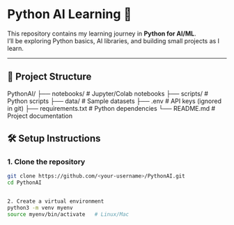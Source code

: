 # Python AI Learning 🚀

This repository contains my learning journey in **Python for AI/ML**.  
I’ll be exploring Python basics, AI libraries, and building small projects as I learn.

---

## 📂 Project Structure
PythonAI/
├── notebooks/ # Jupyter/Colab notebooks
├── scripts/ # Python scripts
├── data/ # Sample datasets
├── .env # API keys (ignored in git)
├── requirements.txt # Python dependencies
└── README.md # Project documentation

## 🛠️ Setup Instructions

### 1. Clone the repository
```bash
git clone https://github.com/<your-username>/PythonAI.git
cd PythonAI


2. Create a virtual environment
python3 -m venv myenv
source myenv/bin/activate   # Linux/Mac

